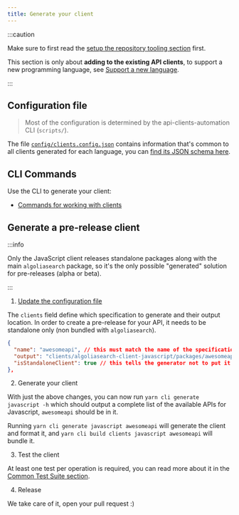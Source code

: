 ```yaml
---
title: Generate your client
---
```


:::caution

Make sure to first read the [setup the repository tooling section](/docs/setup-repository) first.

This section is only about **adding to the existing API clients**, to support a new programming language, see [Support a new language](/docs/add-a-new-language).

:::

## Configuration file

> Most of the configuration is determined by the api-clients-automation CLI (`scripts/`).

The file [`config/clients.config.json`](https://github.com/algolia/api-clients-automation/blob/main/config/clients.config.json) contains information that's common to all clients generated for each language, you can [find its JSON schema here](https://github.com/algolia/api-clients-automation/blob/main/config/clients.schema.json).

## CLI Commands

Use the CLI to generate your client:

- [Commands for working with clients](/docs/CLI/generate-commands)

## Generate a pre-release client

:::info

Only the JavaScript client releases standalone packages along with the main `algoliasearch` package, so it's the only possible "generated" solution for pre-releases (alpha or beta).

:::

1. [Update the configuration file](https://github.com/algolia/api-clients-automation/blob/main/config/clients.config.json#L131)

The `clients` field define which specification to generate and their output location. In order to create a pre-release for your API, it needs to be standalone only (non bundled with `algoliasearch`).

```json
{
  "name": "awesomeapi", // this must match the name of the specification
  "output": "clients/algoliasearch-client-javascript/packages/awesomeapi", // make sure to keep everything in `clients/algoliasearch-client-javascript/packages/`
  "isStandaloneClient": true // this tells the generator not to put it in the `algoliasearch` bundle
},
```

2. Generate your client

With just the above changes, you can now run `yarn cli generate javascript -h` which should output a complete list of the available APIs for Javascript, `awesomeapi` should be in it.

Running `yarn cli generate javascript awesomeapi` will generate the client and format it, and `yarn cli build clients javascript awesomeapi` will bundle it.

3. Test the client

At least one test per operation is required, you can read more about it in the [Common Test Suite section](/docs/testing/common-test-suite.md).

4. Release

We take care of it, open your pull request :)
